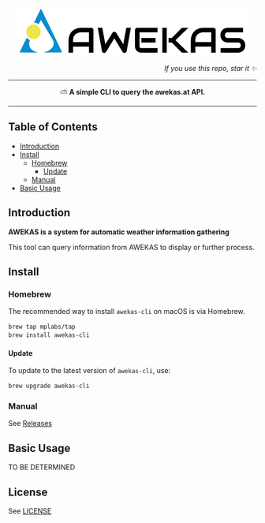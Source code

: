 <p align="center">
    <a href="https://github.com/mplabs/awekas-cli">
        <img src=".github/assets/awekas_header.png" alt="Awekas Logo" />
    </a>
</p>

<p align="right">
    <i>If you use this repo, star it ✨</i>
</p>

***

<p align="center">
    ⛅ <strong>A simple CLI to query the awekas.at API.</strong>
</p>

***

## Table of Contents

* [Introduction](#introduction)
* [Install](#install)
    * [Homebrew](#homebrew)
        * [Update](#update)
    * [Manual](#manual)
* [Basic Usage](#basic-usage)

## Introduction

**AWEKAS is a system for automatic weather information gathering**

This tool can query information from AWEKAS to display or further process.

## Install

### Homebrew

The recommended way to install `awekas-cli` on macOS is via Homebrew.

```sh
brew tap mplabs/tap
brew install awekas-cli
```

#### Update

To update to the latest version of `awekas-cli`, use:

```sh
brew upgrade awekas-cli
```

### Manual

See [Releases](https://github.com/mplabs/awekas-cli/releases)

## Basic Usage

TO BE DETERMINED

## License

See [LICENSE](LICENSE)

